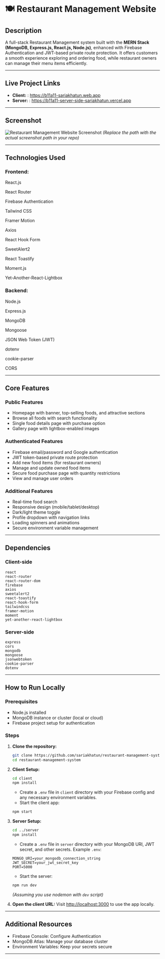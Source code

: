 
# 🍽️ Restaurant Management Website

## Description

A full-stack Restaurant Management system built with the **MERN Stack (MongoDB, Express.js, React.js, Node.js)**, enhanced with Firebase Authentication and JWT-based private route protection. It offers customers a smooth experience exploring and ordering food, while restaurant owners can manage their menu items efficiently.

---

## Live Project Links

* **Client:** : https://b11a11-sariakhatun.web.app
* **Server:** : https://b11a11-server-side-sariakhatun.vercel.app

---

## Screenshot

![Restaurant Management Website Screenshot](./path-to-screenshot.png)
*(Replace the path with the actual screenshot path in your repo)*

---

## Technologies Used

### Frontend:

React.js

React Router

Firebase Authentication

Tailwind CSS

Framer Motion

Axios

React Hook Form

SweetAlert2

React Toastify

Moment.js

Yet-Another-React-Lightbox

### Backend:

Node.js

Express.js

MongoDB

Mongoose

JSON Web Token (JWT)

dotenv

cookie-parser

CORS

---

## Core Features

### Public Features

* Homepage with banner, top-selling foods, and attractive sections
* Browse all foods with search functionality
* Single food details page with purchase option
* Gallery page with lightbox-enabled images

### Authenticated Features

* Firebase email/password and Google authentication
* JWT token-based private route protection
* Add new food items (for restaurant owners)
* Manage and update owned food items
* Secure food purchase page with quantity restrictions
* View and manage user orders

### Additional Features

* Real-time food search
* Responsive design (mobile/tablet/desktop)
* Dark/light theme toggle
* Profile dropdown with navigation links
* Loading spinners and animations
* Secure environment variable management

---

## Dependencies

### Client-side

```
react  
react-router  
react-router-dom  
firebase  
axios  
sweetalert2  
react-toastify  
react-hook-form  
tailwindcss  
framer-motion  
moment  
yet-another-react-lightbox  
```

### Server-side

```
express  
cors  
mongodb  
mongoose  
jsonwebtoken  
cookie-parser  
dotenv  
```

---

## How to Run Locally

### Prerequisites

* Node.js installed
* MongoDB instance or cluster (local or cloud)
* Firebase project setup for authentication

### Steps

1. **Clone the repository:**

   ```bash
   git clone https://github.com/sariakhatun/restaurant-management-system
   cd restaurant-management-system
   ```

2. **Client Setup:**

   ```bash
   cd client
   npm install
   ```

   * Create a `.env` file in `client` directory with your Firebase config and any necessary environment variables.
   * Start the client app:

   ```bash
   npm start
   ```

3. **Server Setup:**

   ```bash
   cd ../server
   npm install
   ```

   * Create a `.env` file in `server` directory with your MongoDB URI, JWT secret, and other secrets.
     Example `.env`:

   ```
   MONGO_URI=your_mongodb_connection_string
   JWT_SECRET=your_jwt_secret_key
   PORT=5000
   ```

   * Start the server:

   ```bash
   npm run dev
   ```

   *(Assuming you use nodemon with `dev` script)*

4. **Open the client URL:**
   Visit [http://localhost:3000](http://localhost:3000) to use the app locally.

---

## Additional Resources

* Firebase Console: Configure Authentication
* MongoDB Atlas: Manage your database cluster
* Environment Variables: Keep your secrets secure

---

